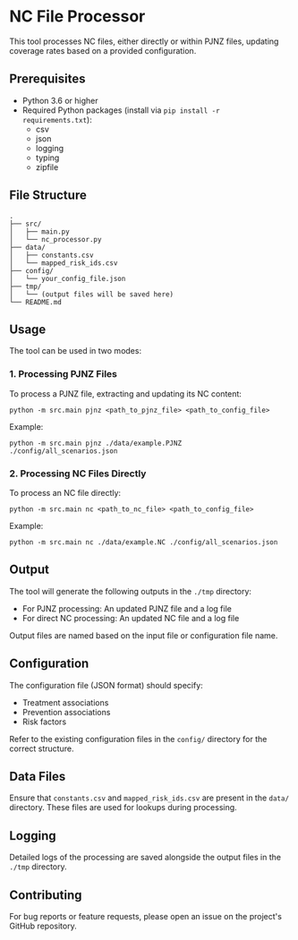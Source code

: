 # NC File Processor

This tool processes NC files, either directly or within PJNZ files, updating coverage rates based on a provided configuration.

## Prerequisites

- Python 3.6 or higher
- Required Python packages (install via `pip install -r requirements.txt`):
  - csv
  - json
  - logging
  - typing
  - zipfile

## File Structure

```
.
├── src/
│   ├── main.py
│   └── nc_processor.py
├── data/
│   ├── constants.csv
│   └── mapped_risk_ids.csv
├── config/
│   └── your_config_file.json
├── tmp/
│   └── (output files will be saved here)
└── README.md
```

## Usage

The tool can be used in two modes:

### 1. Processing PJNZ Files

To process a PJNZ file, extracting and updating its NC content:

```
python -m src.main pjnz <path_to_pjnz_file> <path_to_config_file>
```

Example:
```
python -m src.main pjnz ./data/example.PJNZ ./config/all_scenarios.json
```

### 2. Processing NC Files Directly

To process an NC file directly:

```
python -m src.main nc <path_to_nc_file> <path_to_config_file>
```

Example:
```
python -m src.main nc ./data/example.NC ./config/all_scenarios.json
```

## Output

The tool will generate the following outputs in the `./tmp` directory:

- For PJNZ processing: An updated PJNZ file and a log file
- For direct NC processing: An updated NC file and a log file

Output files are named based on the input file or configuration file name.

## Configuration

The configuration file (JSON format) should specify:

- Treatment associations
- Prevention associations
- Risk factors

Refer to the existing configuration files in the `config/` directory for the correct structure.

## Data Files

Ensure that `constants.csv` and `mapped_risk_ids.csv` are present in the `data/` directory. These files are used for lookups during processing.

## Logging

Detailed logs of the processing are saved alongside the output files in the `./tmp` directory.

## Contributing

For bug reports or feature requests, please open an issue on the project's GitHub repository.

